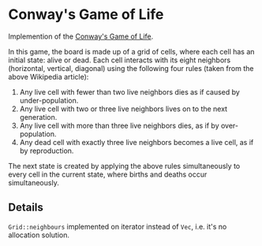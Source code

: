 # Conway's Game of Life

Implemention of the [Conway's Game of Life](https://en.wikipedia.org/wiki/Conway%27s_Game_of_Life).

In this game, the board is made up of a grid of cells, where each cell has an initial state: alive or dead. Each cell interacts with its eight neighbors (horizontal, vertical, diagonal) using the following four rules (taken from the above Wikipedia article):

1. Any live cell with fewer than two live neighbors dies as if caused by under-population.
2. Any live cell with two or three live neighbors lives on to the next generation.
3. Any live cell with more than three live neighbors dies, as if by over-population.
4. Any dead cell with exactly three live neighbors becomes a live cell, as if by reproduction.

The next state is created by applying the above rules simultaneously to every cell in the current state, where births and deaths occur simultaneously.

## Details

`Grid::neighbours` implemented on iterator instead of `Vec`, i.e. it's no allocation solution.
